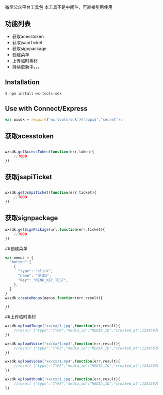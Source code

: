 微信公众平台工具包
本工具不是中间件，可直接引用使用

## 功能列表
- 获取acesstoken
- 获取jsapiTicket
- 获取signpackage
- 创建菜单
- 上传临时素材
- 持续更新中。。。

## Installation

```sh
$ npm install wx-tools-sdk
```

## Use with Connect/Express
```js
var wxsdk = require('wx-tools-sdk')('appid','secret');
```

## 获取acesstoken
```js

wxsdk.getAccessToken(function(err,token){
    //TODO
})
```

## 获取jsapiTicket
```js

wxsdk.getJsApiTicket(function(err,ticket){
    //TODO
})
```

## 获取signpackage
```js
wxsdk.getSignPackage(url,function(err,ticket){
    //TODO
})
```

##创建菜单
```js
var menus = {
  "button":[
    {
      "type": "click",
      "name": "测试1",
      "key": "MENU_KEY_TEST",
    },
  ]
}
wxsdk.createMenus(menus,function(err,result){

})
```

##上传临时素材
```js
wxsdk.uploadImage('xx/xx/1.jpg',function(err,result){
    //result {"type":"TYPE","media_id":"MEDIA_ID","created_at":123456789}
})

wxsdk.uploadVoice('xx/xx/1.mp3',function(err,result){
    //result {"type":"TYPE","media_id":"MEDIA_ID","created_at":123456789}
})

wxsdk.uploadvideo('xx/xx/1.mp4',function(err,result){
    //result {"type":"TYPE","media_id":"MEDIA_ID","created_at":123456789}
})

wxsdk.uploadthumb('xx/xx/1.jpg',function(err,result){
    //result {"type":"TYPE","media_id":"MEDIA_ID","created_at":123456789}
})
```